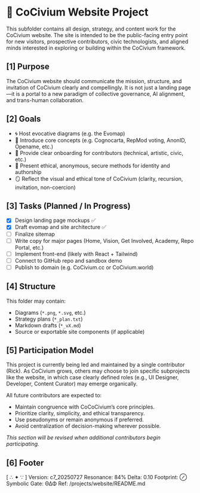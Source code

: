 <!-- Filename: README.md -->
<!-- CoCivium Project Folder: projects/website -->
<!-- Resonance: 84% -->
<!-- Version: c7_20250727 -->

# 🧭 CoCivium Website Project

This subfolder contains all design, strategy, and content work for the CoCivium website. The site is intended to be the public-facing entry point for new visitors, prospective contributors, civic technologists, and aligned minds interested in exploring or building within the CoCivium framework.

## [1] Purpose

The CoCivium website should communicate the mission, structure, and invitation of CoCivium clearly and compellingly. It is not just a landing page—it is a portal to a new paradigm of collective governance, AI alignment, and trans-human collaboration.

## [2] Goals

- 🌀 Host evocative diagrams (e.g. the Evomap)
- 🧠 Introduce core concepts (e.g. Cognocarta, RepMod voting, AnonID, Opename, etc.)
- 🚀 Provide clear onboarding for contributors (technical, artistic, civic, etc.)
- 🪪 Present ethical, anonymous, secure methods for identity and authorship
- 🪞 Reflect the visual and ethical tone of CoCivium (clarity, recursion, invitation, non-coercion)

## [3] Tasks (Planned / In Progress)

- [x] Design landing page mockups ✅
- [x] Draft evomap and site architecture ✅
- [ ] Finalize sitemap
- [ ] Write copy for major pages (Home, Vision, Get Involved, Academy, Repo Portal, etc.)
- [ ] Implement front-end (likely with React + Tailwind)
- [ ] Connect to GitHub repo and sandbox demo
- [ ] Publish to domain (e.g. CoCivium.cc or CoCivium.world)

## [4] Structure

This folder may contain:
- Diagrams (`*.png`, `*.svg`, etc.)
- Strategy plans (`*_plan.txt`)
- Markdown drafts (`*_vX.md`)
- Source or exportable site components (if applicable)

## [5] Participation Model

This project is currently being led and maintained by a single contributor (Rick). As CoCivium grows, others may choose to join specific subprojects like the website, in which case clearly defined roles (e.g., UI Designer, Developer, Content Curator) may emerge organically.

All future contributors are expected to:
- Maintain congruence with CoCoCivium’s core principles.
- Prioritize clarity, simplicity, and ethical transparency.
- Use pseudonyms or remain anonymous if preferred.
- Avoid centralization of decision-making wherever possible.

_This section will be revised when additional contributors begin participating._

## [6] Footer

[ ∴ ✦ ∵ ]
Version: c7_20250727
Resonance: 84%
Delta: 0.10
Footprint: ⊘
Symbolic Gate: ΘΔΦ
Ref: /projects/website/README.md


